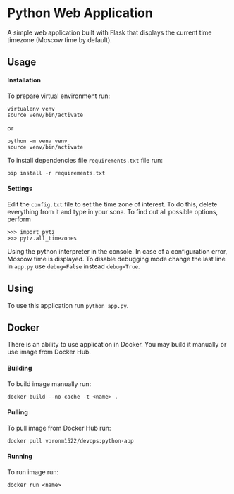 # Python Web Application

A simple web application built with Flask that displays the current time timezone (Moscow time by default).


## Usage

#### Installation

To prepare virtual environment run:
```
virtualenv venv
source venv/bin/activate
```
or
```
python -m venv venv
source venv/bin/activate
```
To install dependencies file `requirements.txt` file run:
```
pip install -r requirements.txt
```

#### Settings

Edit the `config.txt` file to set the time zone of interest. To do this, delete everything from it and type in your sona. To find out all possible options, perform 
```
>>> import pytz
>>> pytz.all_timezones
```
Using the python interpreter in the console.
In case of a configuration error, Moscow time is displayed.
To disable debugging mode change the last line in `app.py` use `debug=False` instead `debug=True`.

## Using

To use this application run `python app.py`.


## Docker

There is an ability to use application in Docker. You may build it manually or use image from Docker Hub.

#### Building

To build image manually run:
```
docker build --no-cache -t <name> .
```

#### Pulling

To pull image from Docker Hub run:
```
docker pull voronm1522/devops:python-app
```

#### Running

To run image run:
```
docker run <name>
```
